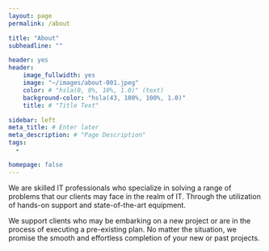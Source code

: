 ```yaml
---
layout: page
permalink: /about

title: "About"
subheadline: ""

header: yes
header:
    image_fullwidth: yes
    image: "~/images/about-001.jpeg"
    color: # "hsla(0, 0%, 10%, 1.0)" (text)
    background-color: "hsla(43, 100%, 100%, 1.0)"
    title: # "Title Text"

sidebar: left
meta_title: # Enter later
meta_description: # "Page Description"
tags:
  - 

homepage: false
---
```



We are skilled IT professionals who specialize in solving a range of problems 
that our clients may face in the realm of IT.
Through the utilization of hands-on support and state-of-the-art equipment.

We support clients who may be embarking on a new project or are in the process of executing a pre-existing plan. No matter the situation, we promise the smooth and effortless completion of your new or past projects.










<!-- 

AI TEXT:



/-->
